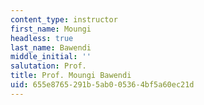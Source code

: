 ```yaml
---
content_type: instructor
first_name: Moungi
headless: true
last_name: Bawendi
middle_initial: ''
salutation: Prof.
title: Prof. Moungi Bawendi
uid: 655e8765-291b-5ab0-0536-4bf5a60ec21d
---
```

